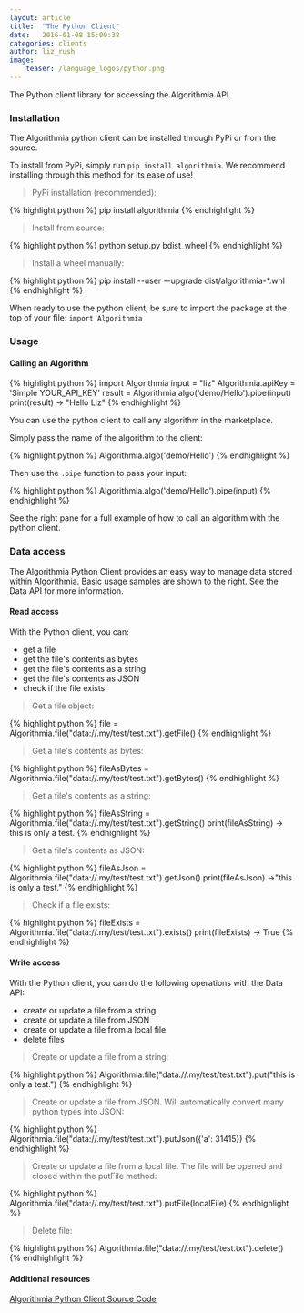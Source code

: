 ```yaml
---
layout: article
title:  "The Python Client"
date:   2016-01-08 15:00:38
categories: clients
author: liz_rush
image:
    teaser: /language_logos/python.png
---
```


The Python client library for accessing the Algorithmia API.

### Installation

The Algorithmia python client can be installed through PyPi or from the source.

To install from PyPi, simply run `pip install algorithmia`. We recommend installing through this method for its ease of use!


> PyPi installation (recommended):

{% highlight python %}
pip install algorithmia
{% endhighlight %}

> Install from source:

{% highlight python %}
python setup.py bdist_wheel
{% endhighlight %}

> Install a wheel manually:

{% highlight python %}
pip install --user --upgrade dist/algorithmia-*.whl
{% endhighlight %}


When ready to use the python client, be sure to import the package at the top of your file:
`import Algorithmia`

### Usage

#### Calling an Algorithm

{% highlight python %}
import Algorithmia
input = "liz"
Algorithmia.apiKey = 'Simple YOUR_API_KEY'
result = Algorithmia.algo('demo/Hello').pipe(input)
print(result)
-> "Hello Liz"
{% endhighlight %}

You can use the python client to call any algorithm in the marketplace. 

Simply pass the name of the algorithm to the client:

{% highlight python %}
Algorithmia.algo('demo/Hello')
{% endhighlight %}

Then use the `.pipe` function to pass your input:

{% highlight python %}
Algorithmia.algo('demo/Hello').pipe(input)
{% endhighlight %}

See the right pane for a full example of how to call an algorithm with the python client.

### Data access

The Algorithmia Python Client provides an easy way to manage data stored within Algorithmia. Basic usage samples are shown to the right. See the Data API for more information.

#### Read access

With the Python client, you can:

* get a file
* get the file's contents as bytes
* get the file's contents as a string
* get the file's contents as JSON
* check if the file exists

> Get a file object:

{% highlight python %}
file = Algorithmia.file("data://.my/test/test.txt").getFile()
{% endhighlight %}

> Get a file's contents as bytes:

{% highlight python %}
fileAsBytes = Algorithmia.file("data://.my/test/test.txt").getBytes()
{% endhighlight %}

> Get a file's contents as a string:

{% highlight python %}
fileAsString = Algorithmia.file("data://.my/test/test.txt").getString() 
print(fileAsString)
-> this is only a test.
{% endhighlight %}

> Get a file's contents as JSON: 

{% highlight python %}
fileAsJson = Algorithmia.file("data://.my/test/test.txt").getJson() 
print(fileAsJson)
->"this is only a test."
{% endhighlight %}

> Check if a file exists:

{% highlight python %}
fileExists = Algorithmia.file("data://.my/test/test.txt").exists()
print(fileExists)
-> True
{% endhighlight %}


#### Write access

With the Python client, you can do the following operations with the Data API:

* create or update a file from a string
* create or update a file from JSON
* create or update a file from a local file
* delete files


> Create or update a file from a string:

{% highlight python %}
Algorithmia.file("data://.my/test/test.txt").put("this is only a test.")
{% endhighlight %}

> Create or update a file from JSON. Will automatically convert many python types into JSON:

{% highlight python %}
Algorithmia.file("data://.my/test/test.txt").putJson({'a': 31415})
{% endhighlight %}

> Create or update a file from a local file. The file will be opened and closed within the putFile method:

{% highlight python %}
Algorithmia.file("data://.my/test/test.txt").putFile(localFile)
{% endhighlight %}

> Delete file:

{% highlight python %}
Algorithmia.file("data://.my/test/test.txt").delete()
{% endhighlight %}


#### Additional resources

<a href="https://github.com/algorithmiaio/algorithmia-python">Algorithmia Python Client Source Code<i class="fa fa-external-link"></i></a>